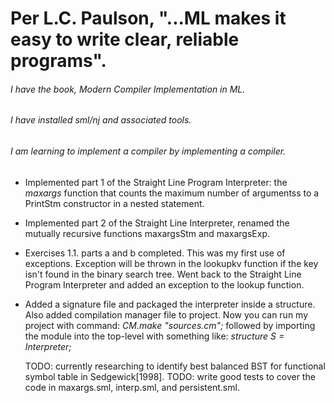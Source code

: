 # Per L.C. Paulson, "...ML makes it easy to write clear, reliable programs".

###### I have the book, _Modern Compiler Implementation in ML_.

###### I have installed sml/nj and associated tools.

###### I am learning to implement a compiler by implementing a compiler.

* Implemented part 1 of the Straight Line Program Interpreter: 
  the _maxargs_ function that counts the maximum number of
  argumentss to a PrintStm constructor in a nested statement.

* Implemented part 2 of the Straight Line Interpreter, renamed
  the mutually recursive functions maxargsStm and maxargsExp.

* Exercises 1.1. parts a and b completed. This was
  my first use of exceptions. Exception will be thrown in the lookupkv
  function if the key isn't found in the binary search tree. Went back to
  the Straight Line Program Interpreter and added an exception to the 
  lookup function.

* Added a signature file and packaged the interpreter inside a structure.
  Also added compilation manager file to project. Now you can run my project 
  with command: _CM.make "sources.cm";_ followed by importing the module into 
  the top-level with something like: _structure S = Interpreter;_

  TODO: currently researching to identify best balanced BST for functional symbol table in Sedgewick[1998].
  TODO: write good tests to cover the code in maxargs.sml, interp.sml, and persistent.sml.
